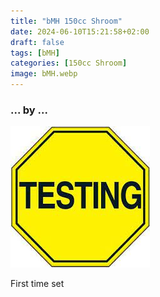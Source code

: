 ```yaml
---
title: "bMH 150cc Shroom"
date: 2024-06-10T15:21:58+02:00
draft: false
tags: [bMH]
categories: [150cc Shroom]
image: bMH.webp
---
```

### ... by ...
![Nothing there](testing.jpg)

First time set